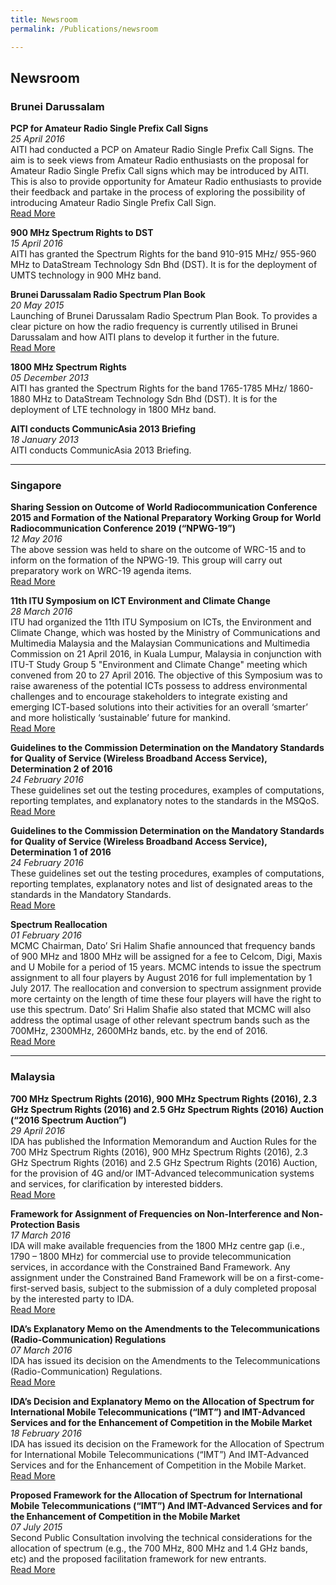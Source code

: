 ```yaml
---
title: Newsroom
permalink: /Publications/newsroom

---
```

## **Newsroom**
### Brunei Darussalam
**PCP for Amateur Radio Single Prefix Call Signs** <br>
*25 April 2016*<br>
AITI had conducted a PCP on Amateur Radio Single Prefix Call Signs. The aim is to seek views from Amateur Radio enthusiasts on the proposal for Amateur Radio Single Prefix Call signs which may be introduced by AITI. This is also to provide opportunity for Amateur Radio enthusiasts to provide their feedback and partake in the process of exploring the possibility of introducing Amateur Radio Single Prefix Call Sign.<br>
[Read More](http://www.aiti.gov.bn/downloadables/Downloadables%20Library/CONSULTATION%20Paper%20for%20Single%20Prefix[3].pdf)

**900 MHz Spectrum Rights to DST**<br>
*15 April 2016*<br>
AITI has granted the Spectrum Rights for the band 910-915 MHz/ 955-960 MHz to DataStream Technology Sdn Bhd (DST). It is for the deployment of UMTS technology in 900 MHz band.

**Brunei Darussalam Radio Spectrum Plan Book**<br>
*20 May 2015*<br>
Launching of Brunei Darussalam Radio Spectrum Plan Book. To provides a clear picture on how the radio frequency is currently utilised in Brunei Darussalam and how AITI plans to develop it further in the future.<br>
[Read More](http://www.aiti.gov.bn/downloadables/Downloadables%20Library/Brunei%20Darussalam%20Radio%20Spectrum%20Plan%202014-2015.pdf)
  
**1800 MHz Spectrum Rights**<br>
*05 December 2013*<br>
AITI has granted the Spectrum Rights for the band 1765-1785 MHz/ 1860-1880 MHz to DataStream Technology Sdn Bhd (DST). It is for the deployment of LTE technology in 1800 MHz band.
  
**AITI conducts CommunicAsia 2013 Briefing**<br>
*18 January 2013*<br>
AITI conducts CommunicAsia 2013 Briefing.

***

### Singapore
**Sharing Session on Outcome of World Radiocommunication Conference 2015 and Formation of the National Preparatory Working Group for World Radiocommunication Conference 2019 (“NPWG-19”)**<br>
*12 May 2016*<br>
The above session was held to share on the outcome of WRC-15 and to inform on the formation of the NPWG-19. This group will carry out preparatory work on WRC-19 agenda items.<br>
[Read More](http://www.skmm.gov.my/Media/Events/MCMC/Sharing-Session-on-Outcome-of-World-Radiocommunica.aspx)

**11th ITU Symposium on ICT Environment and Climate Change**<br>
*28 March 2016*<br>
ITU had organized the 11th ITU Symposium on ICTs, the Environment and Climate Change, which was hosted by the Ministry of Communications and Multimedia Malaysia and the Malaysian Communications and Multimedia Commission on 21 April 2016, in Kuala Lumpur, Malaysia in conjunction with ITU-T Study Group 5 "Environment and Climate Change" meeting which convened from 20 to 27 April 2016. The objective of this Symposium was to raise awareness of the potential ICTs possess to address environmental challenges and to encourage stakeholders to integrate existing and emerging ICT-based solutions into their activities for an overall ‘smarter’ and more holistically ‘sustainable’ future for mankind.<br>
[Read More](http://www.skmm.gov.my/Media/Events/MCMC/11th-ITU-Symposium-on-ICT,-Environment-and-Climate.aspx)

**Guidelines to the Commission Determination on the Mandatory Standards for Quality of Service (Wireless Broadband Access Service), Determination 2 of 2016**<br>
*24 February 2016*<br>
These guidelines set out the testing procedures, examples of computations, reporting templates, and explanatory notes to the standards in the MSQoS.<br>
[Read More](http://skmm.gov.my/skmmgovmy/media/General/pdf/Guideline-Wired-Broadband-Access-Service.pdf)

**Guidelines to the Commission Determination on the Mandatory Standards for Quality of Service (Wireless Broadband Access Service), Determination 1 of 2016**<br>
*24 February 2016*<br>
These guidelines set out the testing procedures, examples of computations, reporting templates, explanatory notes and list of designated areas to the standards in the Mandatory Standards.<br>
[Read More](http://skmm.gov.my/skmmgovmy/media/General/pdf/Guideline-Wireless-Broadband-Access-Service.pdf)

**Spectrum Reallocation**<br>
*01 February 2016*<br>
MCMC Chairman, Dato’ Sri Halim Shafie announced that frequency bands of 900 MHz and 1800 MHz will be assigned for a fee to Celcom, Digi, Maxis and U Mobile for a period of 15 years. MCMC intends to issue the spectrum assignment to all four players by August 2016 for full implementation by 1 July 2017. The reallocation and conversion to spectrum assignment provide more certainty on the length of time these four players will have the right to use this spectrum. Dato’ Sri Halim Shafie also stated that MCMC will also address the optimal usage of other relevant spectrum bands such as the 700MHz, 2300MHz, 2600MHz bands, etc. by the end of 2016.<br>
[Read More](http://skmm.gov.my/Media/Press-Releases/MCMC-Announces-Spectrum-Reallocation.aspx)

***

### Malaysia
**700 MHz Spectrum Rights (2016), 900 MHz Spectrum Rights (2016), 2.3 GHz Spectrum Rights (2016) and 2.5 GHz Spectrum Rights (2016) Auction (“2016 Spectrum Auction”)**<br>
*29 April 2016*<br>
IDA has published the Information Memorandum and Auction Rules for the 700 MHz Spectrum Rights (2016), 900 MHz Spectrum Rights (2016), 2.3 GHz Spectrum Rights (2016) and 2.5 GHz Spectrum Rights (2016) Auction, for the provision of 4G and/or IMT-Advanced telecommunication systems and services, for clarification by interested bidders.<br>
[Read More](https://www.imda.gov.sg/regulations-licensing-and-consultations/frameworks-and-policies/spectrum-management-and-coordination/spectrum-rights-auctions-and-assignment/700-mhz-spectrum-rights-900-mhz-spectrum-rights-2-3-ghz-spectrum-rights)

**Framework for Assignment of Frequencies on Non-Interference and Non-Protection Basis**<br>
*17 March 2016*<br>
IDA will make available frequencies from the 1800 MHz centre gap (i.e., 1790 – 1800 MHz) for commercial use to provide telecommunication services, in accordance with the Constrained Band Framework. Any assignment under the Constrained Band Framework will be on a first-come-first-served basis, subject to the submission of a duly completed proposal by the interested party to IDA.<br>
[Read More](https://www.imda.gov.sg/-/media/imda/files/regulation-licensing-and-consultations/frameworks-and-policies/spectrum-management-and-coordination/constrainedbandframework_170316.pdf?la=en)

**IDA’s Explanatory Memo on the Amendments to the Telecommunications (Radio-Communication) Regulations**<br>
*07 March 2016*<br>
IDA has issued its decision on the Amendments to the Telecommunications (Radio-Communication) Regulations.<br>
[Read More](https://www.ida.gov.sg/~/media/Files/PCDG/Consultations/20141217_TelcomRegulations/RR%20Review%20Explanatory%20Memo_for%20publication.pdf)

**IDA’s Decision and Explanatory Memo on the Allocation of Spectrum for International Mobile Telecommunications (“IMT”) and IMT-Advanced Services and for the Enhancement of Competition in the Mobile Market**<br>
*18 February 2016*<br>
IDA has issued its decision on the Framework for the Allocation of Spectrum for International Mobile Telecommunications (“IMT”) And IMT-Advanced Services and for the Enhancement of Competition in the Mobile Market.<br>
[Read More](https://www.ida.gov.sg/~/media/Files/PCDG/Consultations/20150707_SecondPublicConsultation/Decision.pdf)

**Proposed Framework for the Allocation of Spectrum for International Mobile Telecommunications (“IMT”) And IMT-Advanced Services and for the Enhancement of Competition in the Mobile Market**<br>
*07 July 2015*<br>
Second Public Consultation involving the technical considerations for the allocation of spectrum (e.g., the 700 MHz, 800 MHz and 1.4 GHz bands, etc) and the proposed facilitation framework for new entrants.<br>
[Read More](https://www.imda.gov.sg/regulations-licensing-and-consultations/consultations/consultation-papers/2014/proposed-allocation-of-spectrum-for-international-mobile-telecommunications-imt-and-imt-advanced-services-and-options-to-enhance-mobile-competition)

